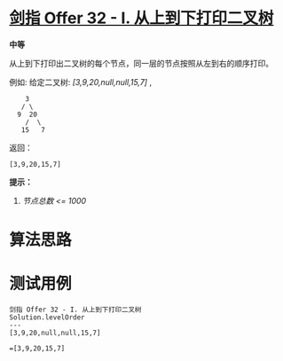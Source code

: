 # [剑指 Offer 32 - I. 从上到下打印二叉树][cnTitle]

**中等**

从上到下打印出二叉树的每个节点，同一层的节点按照从左到右的顺序打印。



例如: 给定二叉树:  *[3,9,20,null,null,15,7]* ,

```
    3
   / \
  9  20
    /  \
   15   7

```

返回：

```
[3,9,20,15,7]

```



**提示：** 

1.  *节点总数 <= 1000* 




# 算法思路

# 测试用例
```
剑指 Offer 32 - I. 从上到下打印二叉树
Solution.levelOrder
---
[3,9,20,null,null,15,7]

=[3,9,20,15,7]
```

[cnTitle]: https://leetcode-cn.com/problems/cong-shang-dao-xia-da-yin-er-cha-shu-lcof/
